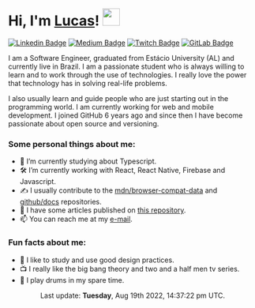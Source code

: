 # Hi, I'm <a href="http://lucalves.github.io/">Lucas</a>! <img src="https://camo.githubusercontent.com/e8e7b06ecf583bc040eb60e44eb5b8e0ecc5421320a92929ce21522dbc34c891/68747470733a2f2f6d656469612e67697068792e636f6d2f6d656469612f6876524a434c467a6361737252346961377a2f67697068792e676966" width="35px">

[![Linkedin Badge](https://img.shields.io/badge/-LinkedIn-blue?style=flat-square&logo=Linkedin&logoColor=white&link=https://www.linkedin.com/in/lucalves/)](https://www.linkedin.com/in/lucalves/)
[![Medium Badge](https://img.shields.io/badge/-Medium-292929?style=flat-square&labelColor=292929&logo=Medium&link=https://lucalves.medium.com/)](https://lucalves.medium.com/)
[![Twitch Badge](https://img.shields.io/badge/-Twitch-8A43F2?style=flat-square&labelColor=white&logo=Twitch&link=https://twitch.tv/lucalves/)](https://twitch.tv/lucalves)
[![GitLab Badge](https://img.shields.io/badge/-Gitlab-black?style=flat-square&logo=Gitlab&logoColor=white&link=https://www.gitlab.com/lucalves/)](https://www.gitlab.com/lucalves)

I am a Software Engineer, graduated from Estácio University (AL) and currently live in Brazil. I am a passionate student who is always willing to learn and to work through the use of technologies. I really love the power that technology has in solving real-life problems. 

I also usually learn and guide people who are just starting out in the programming world. I am currently working for web and mobile development. I joined GitHub 6 years ago and since then I have become passionate about open source and versioning.

### Some personal things about me:

- 🌱 I’m currently studying about Typescript.
- 🛠 I’m currently working with React, React Native, Firebase and Javascript.
- ✍️ I usually contribute to the [mdn/browser-compat-data](https://github.com/mdn/browser-compat-data) and [github/docs](https://github.com/github/docs) repositories.
- 📝 I have some articles published on [this repository](https://github.com/lucalves/articles).
- 📫 You can reach me at my [e-mail](mailto:lcsjalves@gmail.com).

### Fun facts about me:

- 🎨 I like to study and use good design practices.
- 📺 I really like the big bang theory and two and a half men tv series.
- 🥁 I play drums in my spare time.

<p align="center">Last update: <strong>Tuesday</strong>, Aug 19th 2022, 14:37:22 pm UTC.</p>
